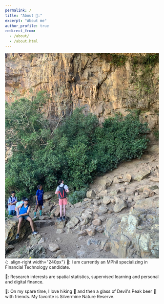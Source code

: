 ```yaml
---
permalink: /
title: "About 📌:"
excerpt: "About me"
author_profile: true
redirect_from: 
  - /about/
  - /about.html
---
```

![Silvermine Nature Reserve](/images/silvermine.jpg){: .align-right width="240px"}
👔: I am currently an MPhil specializing in Financial Technology candidate.

🎯: Research interests are spatial statistics, supervised learning and personal and digital finance. 

🎨: On my spare time, I love hiking 🥾 and then a glass of Devil's Peak beer 🍺 with friends. My favorite is Silvermine Nature Reserve. 

